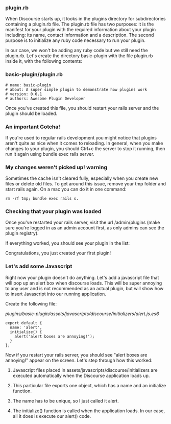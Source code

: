 ### plugin.rb
When Discourse starts up, it looks in the plugins directory for subdirectories containing a plugin.rb file. The plugin.rb file has two purposes: it is the manifest for your plugin with the required information about your plugin including: its name, contact information and a description. The second purpose is to initialize any ruby code necessary to run your plugin.

In our case, we won't be adding any ruby code but we still need the plugin.rb. Let's create the directory basic-plugin with the file plugin.rb inside it, with the following contents:

### basic-plugin/plugin.rb
    # name: basic-plugin
    # about: A super simple plugin to demonstrate how plugins work
    # version: 0.0.1
    # authors: Awesome Plugin Developer

Once you've created this file, you should restart your rails server and the plugin should be loaded.

### An important Gotcha!
If you're used to regular rails development you might notice that plugins aren't quite as nice when it comes to reloading. In general, when you make changes to your plugin, you should Ctrl+c the server to stop it running, then run it again using bundle exec rails server.

### My changes weren't picked up! warning
Sometimes the cache isn't cleared fully, especially when you create new files or delete old files. To get around this issue, remove your tmp folder and start rails again. On a mac you can do it in one command: 

    rm -rf tmp; bundle exec rails s.


### Checking that your plugin was loaded
Once you've restarted your rails server, visit the url /admin/plugins (make sure you're logged in as an admin account first, as only admins can see the plugin registry).

If everything worked, you should see your plugin in the list:

Congratulations, you just created your first plugin!

### Let's add some Javascript
Right now your plugin doesn't do anything. Let's add a javascript file that will pop up an alert box when discourse loads. This will be super annoying to any user and is not recommended as an actual plugin, but will show how to insert Javascript into our running application.

Create the following file:

_plugins/basic-plugin/assets/javascripts/discourse/initializers/alert.js.es6_

    export default {
      name: 'alert',
      initialize() {
        alert('alert boxes are annoying!');
      }
    };

Now if you restart your rails server, you should see "alert boxes are annoying!" appear on the screen. Let's step through how this worked:

1. Javascript files placed in assets/javascripts/discourse/initializers are executed automatically when the Discourse application loads up.

2. This particular file exports one object, which has a name and an initialize function.

3. The name has to be unique, so I just called it alert.

4. The initialize() function is called when the application loads. In our case, all it does is execute our alert() code.
